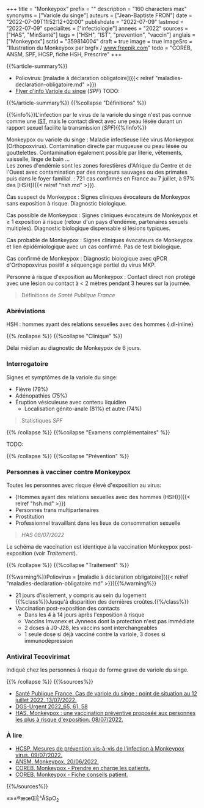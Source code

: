 +++
title = "Monkeypox"
prefix = ""
description = "160 characters max"
synonyms = ["Variole du singe"]
auteurs = ["Jean-Baptiste FRON"]
date = "2022-07-09T11:52:12+02:00"
publishdate = "2022-07-09"
lastmod = "2022-07-09"
specialites = ["infectiologie"]
annees = "2022"
sources = ["HAS", "MinSanté"]
tags = ["HSH", "IST", "prevention", "vaccin"]
anglais = ["Monkeypox"]
sctid = "359814004"
draft = true
image = true
imageSrc = "Illustration du Monkeypox par brgfx / www.freepik.com"
todo = "COREB, ANSM, SPF, HCSP, fiche HSH, Prescrire"
+++

{{%article-summary%}}

- Poliovirus: [maladie à déclaration obligatoire]({{< relref "maladies-declaration-obligatoire.md" >}})
- [Flyer d'info Variole du singe](https://www.santepubliquefrance.fr/maladies-et-traumatismes/maladies-transmissibles-de-l-animal-a-l-homme/monkeypox/documents/depliant-flyer/variole-du-singe-monkeypox-flyer-a5) (*SPF*)
TODO:

{{%/article-summary%}}
{{%collapse "Définitions" %}}

{{%info%}}L'infection par le virus de la variole du singe n'est pas connue comme une [IST](/tags/ist/), mais le contact direct avec une peau lésée durant un rapport sexuel facilite la transmission (*SPF*){{%/info%}}

Monkeypox ou variole du singe
: Maladie infectieuse liée virus Monkeypox (Orthopoxvirus). Contamination directe par muqueuse ou peau lésée ou gouttelettes. Contamination également possible par literie, vêtements, vaisselle, linge de bain ...  
Les zones d'endémie sont les zones forestières d'Afrique du Centre et de l'Ouest avec contamination par des rongeurs sauvages ou des primates puis dans le foyer familial.
: 721 cas confirmés en France au 7 juillet, à 97% des [HSH]({{< relref "hsh.md" >}}).

Cas suspect de Monkeypox
: Signes cliniques évocateurs de Monkeypox sans exposition à risque. Diagnostic biologique.

Cas possible de Monkeypox
: Signes cliniques évocateurs de Monkeypox et ≥ 1 exposition à risque (retour d'un pays d'endémie, partenaires sexuels multiples). Diagnostic biologique dispensable si lésions typiques.

Cas probable de Monkeypox
: Signes cliniques évocateurs de Monkeypox et lien épidémiologique avec un cas confirmé. Pas de test biologique.

Cas confirmé de Monkeypox
: Diagnostic biologique avec qPCR d'Orthopoxvirus positif ± séquençage partiel du virus MKP.

Personne à risque d'exposition au Monkeypox
: Contact direct non protégé avec une lésion ou contact à < 2 mètres pendant 3 heures sur la journée.

> Définitions de *Santé Publique France*

### Abréviations

HSH
: hommes ayant des relations sexuelles avec des hommes
{.dl-inline}

{{% /collapse %}}
{{%collapse "Clinique" %}}

Délai médian au diagnostic de Monkeypox de 6 jours.

### Interrogatoire

Signes et symptômes de la variole du singe:

- Fièvre (79%)
- Adénopathies (75%)
- Éruption vésiculeuse avec contenu liquidien
  - Localisation génito-anale (81%) et autre (74%)

> Statistiques *SPF*

{{% /collapse %}}
{{%collapse "Examens complémentaires" %}}

TODO:

{{% /collapse %}}
{{%collapse "Prévention" %}}

### Personnes à vacciner contre Monkeypox

Toutes les personnes avec risque élevé d'exposition au virus:

- [Hommes ayant des relations sexuelles avec des hommes (HSH)]({{< relref "hsh.md" >}})
- Personnes trans multipartenaires
- Prostitution
- Professionnel travaillant dans les lieux de consommation sexuelle

> *HAS 08/07/2022*

Le schéma de vaccination est identique à la vaccination Monkeypox post-exposition (voir *Traitement*).

{{% /collapse %}}
{{%collapse "Traitement" %}}

{{%warning%}}Poliovirus = [maladie à déclaration obligatoire]({{< relref "maladies-declaration-obligatoire.md" >}}){{%/warning%}}

- 21 jours d'isolement, y compris au sein du logement  
  {{%class%}}Jusqu'à disparition des dernières croûtes.{{%/class%}}
- Vaccination post-exposition des contacts
  - Dans les 4 à 14 jours après l'exposition à risque
  - Vaccins Imvanex et Jynneos dont la protection n'est pas immédiate
  - 2 doses à J0-J28, les vaccins sont interchangeables
  - 1 seule dose si déjà vacciné contre la variole, 3 doses si immunodépression

### Antiviral Tecovirimat

Indiqué chez les personnes à risque de forme grave de variole du singe.

{{% /collapse %}}
{{%sources%}}

- [Santé Publique France. Cas de variole du singe : point de situation au 12 juillet 2022. 13/07/2022.](https://www.santepubliquefrance.fr/les-actualites/2022/cas-de-variole-du-singe-point-de-situation-au-7-juillet-2022)
- [DGS-Urgent 2022_65, 61, 58](https://solidarites-sante.gouv.fr/professionnels/article/dgs-urgent)
- [HAS. Monkeypox : une vaccination préventive proposée aux personnes les plus à risque d'exposition. 08/07/2022.](https://www.has-sante.fr/jcms/p_3351443/fr/monkeypox-une-vaccination-preventive-proposee-aux-personnes-les-plus-a-risque-d-exposition)

### À lire

- [HCSP. Mesures de prévention vis-à-vis de l'infection à Monkeypox virus. 09/07/2022.](https://www.hcsp.fr/explore.cgi/avisrapportsdomaine?clefr=1230)
- [ANSM. Monkeypox. 20/06/2022.](https://ansm.sante.fr/dossiers-thematiques/monkeypox)
- [COREB. Monkeypox - Prendre en charge les patients.](https://www.coreb.infectiologie.com/fr/prendre-en-charge-les-patients-fiches-pratiques.html)
- [COREB. Monkeypox - Fiche conseils patient.](https://www.coreb.infectiologie.com/fr/alertes-infos/monkeypox-fiche-conseils-patient-et-actualisation-de-la-fiche-soignants_-n.html)

{{%/sources%}}

≤≥±®æœŒÈ³ÂSpO<sub>2</sub>
